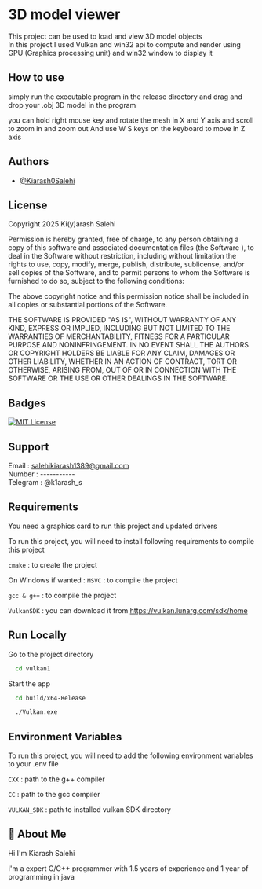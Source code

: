 
# 3D model viewer
This project can be used to load and view 3D model objects\
In this project I used Vulkan and win32 api to compute and render using GPU (Graphics processing unit) and win32 window to display it


## How to use

simply run the executable program in the release directory and drag and drop your .obj 3D model in the program 

you can hold right mouse key and rotate the mesh in X and Y axis and scroll to zoom in and zoom out
And use W S keys on the keyboard to move in Z axis


## Authors

- [@Kiarash0Salehi](https://www.github.com/Kiarash0Salehi)


## License

Copyright 2025 Ki(y)arash Salehi

Permission is hereby granted, free of charge, to any person obtaining a copy of this software and associated documentation files (the  Software ), to deal in the Software without restriction, including without limitation the rights to use, copy, modify, merge, publish, distribute, sublicense, and/or sell copies of the Software, and to permit persons to whom the Software is furnished to do so, subject to the following conditions:

The above copyright notice and this permission notice shall be included in all copies or substantial portions of the Software.

THE SOFTWARE IS PROVIDED "AS IS", WITHOUT WARRANTY OF ANY KIND, EXPRESS OR IMPLIED, INCLUDING BUT NOT LIMITED TO THE WARRANTIES OF MERCHANTABILITY, FITNESS FOR A PARTICULAR PURPOSE AND NONINFRINGEMENT. IN NO EVENT SHALL THE AUTHORS OR COPYRIGHT HOLDERS BE LIABLE FOR ANY CLAIM, DAMAGES OR OTHER LIABILITY, WHETHER IN AN ACTION OF CONTRACT, TORT OR OTHERWISE, ARISING FROM, OUT OF OR IN CONNECTION WITH THE SOFTWARE OR THE USE OR OTHER DEALINGS IN THE SOFTWARE.


## Badges

[![MIT License](https://img.shields.io/badge/License-MIT-green.svg)](https://choosealicense.com/licenses/mit/)


## Support

Email  : salehikiarash1389@gmail.com\
Number  : -----------\
Telegram  : @k1arash_s

## Requirements

You need a graphics card to run this project and updated drivers 

To run this project, you will need to install following requirements to compile this project

`cmake` : to create the project

On Windows if wanted :
`MSVC` : to compile the project

`gcc & g++` : to compile the project

`VulkanSDK` : you can download it from https://vulkan.lunarg.com/sdk/home

## Run Locally

Go to the project directory

```bash
  cd vulkan1
```

Start the app

```bash
  cd build/x64-Release
```

```bash
  ./Vulkan.exe
```


## Environment Variables

To run this project, you will need to add the following environment variables to your .env file

`CXX` : path to the g++ compiler

`CC`  : path to the gcc compiler

`VULKAN_SDK` : path to installed vulkan SDK directory


## 🚀 About Me
Hi I'm Kiarash Salehi

I'm a expert C/C++ programmer with 1.5 years of experience and 1 year of programming in java
